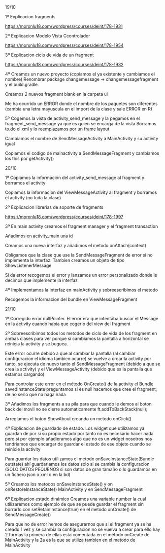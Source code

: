19/10

1º
Explicacion fragments

https://moronlu18.com/wordpress/courses/deint/178-1931

2º
Explicacion Modelo Vista Ccontrolador

https://moronlu18.com/wordpress/courses/deint/178-1954

3º
Explicacion ciclo de vida de un fragment

https://moronlu18.com/wordpress/courses/deint/178-1932

4º
Creamos un nuevo proyecto (copiamos el ya existente y cambiamos el nombre)
Renombrar package changemessage -> changemessagefragment y el build.gradle

Creamos 2 nuevos fragment blank en la carpeta ui

Me ha ocurrido un ERROR donde el nombre de los paquetes son diferentes (cambia una letra mayuscula en el import de la clase y sale
ERROR en R)

5º
Cogemos la vista de activity_send_message y la pegamos en el fragment_send_message ya que es quien se encarga de la vista
Borramos to.do el xml y lo reemplazamos por un frame layout

Cambiamos el nombre de SendMessageActivity a MainActivity y su activity igual

Copiamos el codigo de mainactivity a SendMessageFragment y cambiamos los this por getActivity()


20/10

1º
Copiamos la información del activity_send_message al fragment y borramos el activity

Copiamos la informacion del ViewMessageActivity al fragment y borramos el activity (no toda la clase)

2º
Explicacion librerias de soporte de fragments

https://moronlu18.com/wordpress/courses/deint/178-1997

3º
En main activity creamos el fragment manager y el fragment transaction

Añadimos en activity_main una id

Creamos una nueva interfaz y añadimos el metodo onAttach(context)

Obligamos que la clase que use la SendMessageFragment de error si no implementa la interfaz.
Tambien creamos un objeto de tipo ShowListenerMessage

Si da error recogemos el error y lanzamos un error personalizado donde le decimos que implemente la interfaz

4º
Implementamos la interfaz en mainActivity y sobreescribimos el metodo

Recogemos la informacion del bundle en ViewMessageFragment

21/10

1º
Corregido error nullPointer. El error era que intentaba buscar el Message en la activity
cuando habia que cogerlo del view del fragment

2º
Sobreescribimos todos los metodos de ciclo de vida de los fragment en ambas clases para ver porque si cambiamos la pantalla
a horizontal se reinicia la activity y se buguea.

Este error ocurre debido a que al cambiar la pantalla (al cambiar configuracion el idioma tambien ocurre)
se vuelve a crear la activity por tanto, se ejecuta de nuevo tanto el SendMessageFragment
(debido a que se crea la activity) y el ViewMessageActivity (debido que es la pantalla que estamos cargando)

Para controlar este error en el método OnCreate() de la activity el Bundle savedInstanceState preguntamos si es null
hacemos que cree el fragment, de no serlo que no haga nada


3º
Añadimos los fragments a su pila para que cuando le demos al boton back del movil no se cierre automaticamente
ft.addToBackStack(null);


Arreglamos el boton ShowAbout creando un metodo onClick()

4º
Explicacion de guardado de estado.
Los widget que utilizamos ya guardan de por si su propio estado por tanto no es necesario hacer nada pero
si por ejemplo añadieramos algo que no es un widget nosotros nos tendriamos que encargar de guardar el estado
de ese objeto cuando se reinicie la activity

Para guardar los datos utilizamos el metodo onSaveInstanceState(Bundle outstate) ahí guardariamos los datos solo si se cambia
la configuracion (SOLO DATOS PEQUEÑOS si son datos de gran tamaño o lo guardamos en un fichero json o xml o en la bd)

5º
Creamos los metodos onSaveInstanceState() y on onRestoreInstanceState() MainActivity y en SendMessageFragment

6º
Explicacion estado dinámico
Creamos una variable number la cual utilizaremos como ejemplo de que se puede
guardar el fragment sin borrarlo con setRetainInstance(true) en el metodo onCreate() de SendMessageCreate()

Para que no de error hemos de asegurarnos que si el fragment ya se ha creado 1 vez y se cambia la configuracion no se vuelva a
crear para ello hay 2 formas la primera de ellas esta comentada en el método onCreate de MainActivity y la 2a es la que se utiliza
tambien en el metodo de MainActivity
